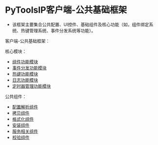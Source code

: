 # PyToolsIP客户端-公共基础框架
  * 该框架主要集合公共配置、UI控件、基础组件及核心功能（如，组件绑定系统、热键管理系统、事件分发系统等功能）。
  
客户端-公共基础框架：

核心模块：  
  * [组件功能模块](core/Behavior_Core.md)
  * [事件分发功能模块](core/Event_Dispatch_Core.md)
  * [热键功能模块](core/Hot_Key_Core.md)
  * [日志功能模块](core/Log_Core.md)
  * [定时器管理功能模块](core/Timer_Core.md)

公共组件：  
  * [配置解析组件](core/ConfigParse_Behavior.md)
  * [拷贝组件](core/Copy_Behavior.md)
  * [格式化组件](core/Format_Behavior.md)
  * [安装组件](core/Install_Behavior.md)
  * [服务相关组件](core/Service_Behavior.md)
  * [校验组件](core/Verify_Behavior.md)